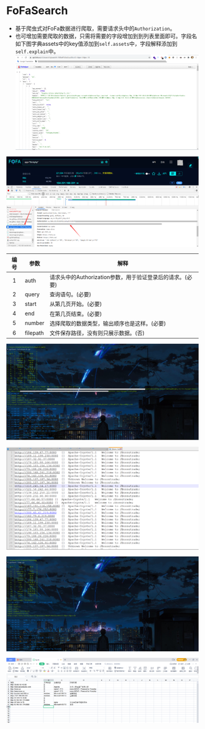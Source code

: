# FoFaSearch
- 基于爬虫式对FoFa数据进行爬取，需要请求头中的`Authorization`。
- 也可增加需要爬取的数据，只需将需要的字段增加到到列表里面即可。字段名如下图字典assets中的key值添加到`self.assets`中，字段解释添加到`self.explain`中。
![api](./Image/api.png)

![FoFa](./Image/1.png)

| 编号 | 参数     | 解释                                                      |
| :--: | -------- | --------------------------------------------------------- |
|  1   | auth     | 请求头中的Authorization参数，用于验证登录后的请求。(必要) |
|  2   | query    | 查询语句。(必要)                                          |
|  3   | start    | 从第几页开始。(必要)                                      |
|  4   | end      | 在第几页结束。(必要)                                      |
|  5   | number   | 选择爬取的数据类型，输出顺序也是这样。(必要)              |
|  6   | filepath | 文件保存路径，没有则只展示数据。(否)                      |


![2](./Image/2.png)

![3](./Image/3.png)

![tp](./Image/tp.png)

![tpxls](./Image/tpxls.png)
